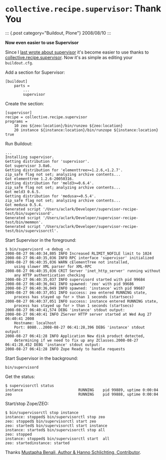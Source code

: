 # `collective.recipe.supervisor`: Thank You

::: {.post category="Buildout, Plone"}
2008/08/10
:::

**Now even easier to use Supervisor**

Since I [last wrote about
supervisor](http://blog.aclark.net/2008/05/15/supervisor-rocks/index.html)
it\'s become easier to use thanks to
[collective.recipe.supervisor](http://pypi.python.org/pypi/collective.recipe.supervisor).
Now it\'s as simple as editing your `buildout.cfg`.

Add a section for Supervisor:

    [buildout]
        parts =
            ...
            supervisor

Create the section:

    [supervisor]
    recipe = collective.recipe.supervisor
    programs =
        10 zeo ${zeo:location}/bin/runzeo ${zeo:location}
        20 instance ${instance:location}/bin/runzope ${instance:location} true

Run Buildout:

    ...
    Installing supervisor.
    Getting distribution for 'supervisor'.
    Got supervisor 3.0a6.
    Getting distribution for 'elementtree>=1.2.6,<1.2.7'.
    zip_safe flag not set; analyzing archive contents...
    Got elementtree 1.2.6-20050316.
    Getting distribution for 'meld3>=0.6.4'.
    zip_safe flag not set; analyzing archive contents...
    Got meld3 0.6.5.
    Getting distribution for 'medusa>=0.5.4'.
    zip_safe flag not set; analyzing archive contents...
    Got medusa 0.5.4.
    Generated script '/Users/aclark/Developer/supervisor-recipe-test/bin/supervisord'.
    Generated script '/Users/aclark/Developer/supervisor-recipe-test/bin/memmon'.
    Generated script '/Users/aclark/Developer/supervisor-recipe-test/bin/supervisorctl'.

Start Supervisor in the foreground:

    $ bin/supervisord -e debug -n
    2008-08-27 06:40:34,805 INFO Increased RLIMIT_NOFILE limit to 1024
    2008-08-27 06:40:35,036 INFO RPC interface 'supervisor' initialized
    2008-08-27 06:40:35,036 WARN cElementTree not installed,
        using slower XML parser for XML-RPC
    2008-08-27 06:40:35,036 CRIT Server 'inet_http_server' running without
        any HTTP authentication checking
    2008-08-27 06:40:35,037 INFO supervisord started with pid 99684
    2008-08-27 06:40:36,041 INFO spawned: 'zeo' with pid 99686
    2008-08-27 06:40:36,049 INFO spawned: 'instance' with pid 99687
    2008-08-27 06:40:37,051 INFO success: zeo entered RUNNING state,
        process has stayed up for > than 1 seconds (startsecs)
    2008-08-27 06:40:37,051 INFO success: instance entered RUNNING state,
        process has stayed up for > than 1 seconds (startsecs)
    2008-08-27 06:40:41,574 DEBG 'instance' stdout output:
    2008-08-27 06:40:41 INFO ZServer HTTP server started at Wed Aug 27 06:40:41 2008
        Hostname: localhost
        Port: 8080...2008-08-27 06:41:28,396 DEBG 'instance' stdout output:
    2008-08-27 06:41:28 INFO Application New disk product detected,
        determining if we need to fix up any ZClasses.2008-08-27 06:41:28,452 DEBG 'instance' stdout output:
    2008-08-27 06:41:28 INFO Zope Ready to handle requests

Start Supervisor in the background:

    bin/supervisord

Get the status:

    $ supervisorctl status
    instance                         RUNNING    pid 99889, uptime 0:00:04
    zeo                              RUNNING    pid 99888, uptime 0:00:04

Start/stop Zope/ZEO:

    $ bin/supervisorctl stop instance
    instance: stopped$ bin/supervisorctl stop zeo
    zeo: stopped$ bin/supervisorctl start zeo
    zeo: started$ bin/supervisorctl start instance
    instance: started$ bin/supervisorctl stop all
    zeo: stopped
    instance: stopped$ bin/supervisorctl start  all
    zeo: startedinstance: started

Thanks [Mustapha Benali, Author & Hanno Schlichting,
Contributor](http://pypi.python.org/pypi/collective.recipe.supervisor/0.4#contributors).
